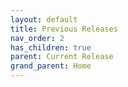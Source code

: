```yaml
---
layout: default
title: Previous Releases
nav_order: 2
has_children: true
parent: Current Release
grand_parent: Home
---
```

